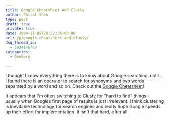 ```yaml
---
title: Google Cheatsheet And Clusty
author: Shital Shah
type: post
draft: true
private: true
date: 2004-11-05T20:32:36+00:00
url: /p/google-cheatsheet-and-clusty/
dsq_thread_id:
  - 3034146708
categories:
  - Geekery

---
```

I thought I know everything there is to know about Google searching, until... I found there is an operator to search for synonyms and two words separated by a word and so on. Check out the [Google Cheetsheet][1]!

It appears that I'm often switching to [Clusty][2] for "hard to find" things - usually when Googles first page of results is just irrelevant. I think clustering is inevitable technology for search engines and really hope Google speeds up their effort for implementation. It isn't that hard, after all.

 [1]: http://www.google.com/help/cheatsheet.html
 [2]: http://clusty.com/